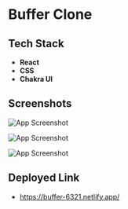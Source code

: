 # Buffer Clone

## Tech Stack

- **React**
- **CSS**
- **Chakra UI**



## Screenshots

![App Screenshot](https://i.ibb.co/D5NzgwR/Screenshot-2022-12-12-204912.png)

![App Screenshot](https://i.ibb.co/PWVwtm4/Screenshot-2022-12-12-204837.png)

![App Screenshot](https://i.ibb.co/RTJQKTw/Screenshot-2022-12-12-204850.png)



## Deployed Link
- https://buffer-6321.netlify.app/
